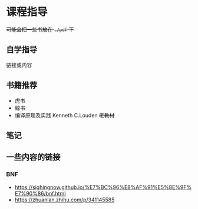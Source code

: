 # 课程指导

~~可能会把一些书放在 `./pdf` 下~~

## 自学指导

链接或内容

## 书籍推荐

- 虎书
- 鲸书
- 编译原理及实践 Kenneth C.Louden ~~老教材~~

## 笔记

## 一些内容的链接

### BNF

- https://sighingnow.github.io/%E7%BC%96%E8%AF%91%E5%8E%9F%E7%90%86/bnf.html
- https://zhuanlan.zhihu.com/p/341145585